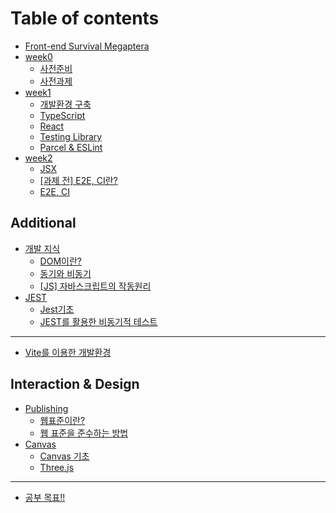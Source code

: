 # Table of contents

* [Front-end Survival Megaptera](README.md)
* [week0](week0/README.md)
  * [사전준비](undefined.md)
  * [사전과제](undefined-1.md)
* [week1](week1/README.md)
  * [개발환경 구축](1/undefined.md)
  * [TypeScript](week1/typescript.md)
  * [React](week1/react.md)
  * [Testing Library](week1/testing-library.md)
  * [Parcel & ESLint](week1/parcel-and-eslint.md)
* [week2](week2/README.md)
  * [JSX](week2/jsx.md)
  * [\[과제 전\] E2E, CI란?](week2/e2e-ci.md)
  * [E2E, CI](week2/e2e-ci-1.md)

## Additional

* [개발 지식](additional/undefined/README.md)
  * [DOM이란?](additional/undefined/dom.md)
  * [동기와 비동기](additional/undefined/undefined.md)
  * [\[JS\] 자바스크립트의 작동원리](additional/undefined/js.md)
* [JEST](additional/jest/README.md)
  * [Jest기초](additional/jest/jest.md)
  * [JEST를 활용한 비동기적 테스트](additional/jest/jest-1.md)

***

* [Vite를 이용한 개발환경](vite.md)

## Interaction & Design

* [Publishing](interaction-and-design/publishing/README.md)
  * [웹표준이란?](interaction-and-design/publishing/undefined.md)
  * [웹 표준을 준수하는 방법](interaction-and-design/publishing/undefined-1.md)
* [Canvas](interaction-and-design/canvas/README.md)
  * [Canvas 기초](interaction-and-design/canvas/canvas.md)
  * [Three.js](three.js.md)

***

* [공부 목표!!](<undefined (1).md>)
